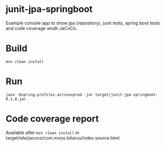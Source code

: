 # junit-jpa-springboot

Example console app to show jpa (repository), junit tests, spring boot tests and code coverage wiuth JaCoCo. 

# Build

```
mvn clean install
```

# Run

```
java -Dspring.profiles.active=prod -jar target/junit-jpa-springboot-0.1.0.jar
```

# Code coverage report

Available after ```mvn clean install``` in target/site/jacoco/com.mooo.bitarus/index.source.html
